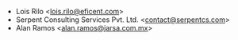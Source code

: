- Lois Rilo \<<lois.rilo@eficent.com>\>
- Serpent Consulting Services Pvt. Ltd. \<<contact@serpentcs.com>\>
- Alan Ramos \<<alan.ramos@jarsa.com.mx>\>
